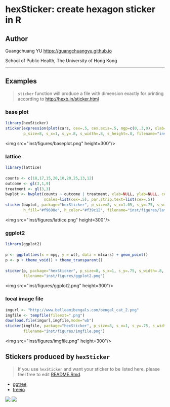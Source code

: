 <!-- README.md is generated from README.Rmd. Please edit that file -->
hexSticker: create hexagon sticker in R
=======================================

Author
------

Guangchuang YU <https://guangchuangyu.github.io>

School of Public Health, The University of Hong Kong

------------------------------------------------------------------------

Examples
--------

> `sticker` function will produce a file with dimension exactly for printing according to <http://hexb.in/sticker.html>

### base plot

``` r
library(hexSticker)
sticker(expression(plot(cars, cex=.5, cex.axis=.5, mgp=c(0,.3,0), xlab="", ylab="")), package="hexSticker",
        p_size=8, s_x=1, s_y=.8, s_width=.8, s_height=.8, filename="inst/figures/baseplot.png")
```

<img src="inst/figures/baseplot.png" height=300"/>

### lattice

``` r
library(lattice)

counts <- c(18,17,15,20,10,20,25,13,12)
outcome <- gl(3,1,9)
treatment <- gl(3,3)
bwplot <- bwplot(counts ~ outcome | treatment, xlab=NULL, ylab=NULL, cex=.5,
                 scales=list(cex=.5), par.strip.text=list(cex=.5))
sticker(bwplot, package="hexSticker", p_size=8, s_x=1.05, s_y=.75, s_width=1.1, s_height=.8,
        h_fill="#f9690e", h_color="#f39c12", filename="inst/figures/lattice.png")
```

<img src="inst/figures/lattice.png" height=300"/>

### ggplot2

``` r
library(ggplot2)

p <- ggplot(aes(x = mpg, y = wt), data = mtcars) + geom_point()
p <- p + theme_void() + theme_transparent()

sticker(p, package="hexSticker", p_size=8, s_x=1, s_y=.75, s_width=.8, s_height=.45,
        filename="inst/figures/ggplot2.png")
```

<img src="inst/figures/ggplot2.png" height=300"/>

### local image file

``` r
imgurl <- "http://www.belleamibengals.com/bengal_cat_2.png"
imgfile <- tempfile(fileext=".png")
download.file(imgurl,imgfile,mode="wb")
sticker(imgfile, package="hexSticker", p_size=8, s_x=1, s_y=.75, s_width=.6, s_height=.4,
        filename="inst/figures/imgfile.png")
```

<img src="inst/figures/imgfile.png" height=300"/>

Stickers produced by `hexSticker`
---------------------------------

> If you use `hexSticker` and want your sticker to be listed here, please feel free to edit [README.Rmd](https://github.com/GuangchuangYu/hexSticker/edit/master/README.Rmd).

-   [ggtree](https://github.com/GuangchuangYu/ggtree)
-   [treeio](https://github.com/GuangchuangYu/treeio)

<img src="https://guangchuangyu.github.io/ggtree/ggtree.png" height="120"/> <img src="https://guangchuangyu.github.io/treeio/treeio.png" height="120"/>
